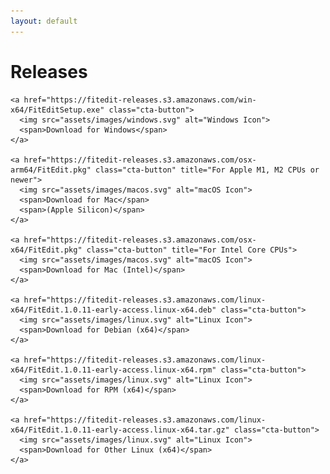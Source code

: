 ```yaml
---
layout: default
---
```


<main>
  <h1>Releases</h1>

    <a href="https://fitedit-releases.s3.amazonaws.com/win-x64/FitEditSetup.exe" class="cta-button">
      <img src="assets/images/windows.svg" alt="Windows Icon">
      <span>Download for Windows</span>
    </a>

    <a href="https://fitedit-releases.s3.amazonaws.com/osx-arm64/FitEdit.pkg" class="cta-button" title="For Apple M1, M2 CPUs or newer">
      <img src="assets/images/macos.svg" alt="macOS Icon">
      <span>Download for Mac</span>
      <span>(Apple Silicon)</span>
    </a>

    <a href="https://fitedit-releases.s3.amazonaws.com/osx-x64/FitEdit.pkg" class="cta-button" title="For Intel Core CPUs">
      <img src="assets/images/macos.svg" alt="macOS Icon">
      <span>Download for Mac (Intel)</span>
    </a>

    <a href="https://fitedit-releases.s3.amazonaws.com/linux-x64/FitEdit.1.0.11-early-access.linux-x64.deb" class="cta-button">
      <img src="assets/images/linux.svg" alt="Linux Icon">
      <span>Download for Debian (x64)</span>
    </a>

    <a href="https://fitedit-releases.s3.amazonaws.com/linux-x64/FitEdit.1.0.11-early-access.linux-x64.rpm" class="cta-button">
      <img src="assets/images/linux.svg" alt="Linux Icon">
      <span>Download for RPM (x64)</span>
    </a>

    <a href="https://fitedit-releases.s3.amazonaws.com/linux-x64/FitEdit.1.0.11-early-access.linux-x64.tar.gz" class="cta-button">
      <img src="assets/images/linux.svg" alt="Linux Icon">
      <span>Download for Other Linux (x64)</span>
    </a>

</main>

